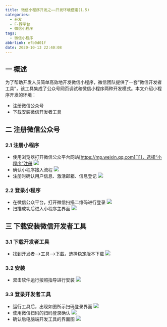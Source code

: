 ```yaml
---
title: 微信小程序开发之——开发环境搭建(1.5)
categories:
  - 开发
  - F-跨平台
  - 微信小程序
tags:
  - 微信小程序
abbrlink: efb0d01f
date: 2020-10-13 22:40:08
---
```

## 一 概述

为了帮助开发人员简单高效地开发微信小程序，微信团队提供了一套“微信开发者工具”，该工具集成了公众号网页调试和微信小程序两种开发模式。本文介绍小程序开发的环境：

* 注册微信公众号
* 下载安装微信开发者工具

<!--more-->

## 二 注册微信公众号

### 2.1 注册小程序

* 使用浏览器打开微信公众平台网站[https://mp.weixin.qq.com][11]，选择“小程序”注册
  ![][1]
* 确认小程序接入流程
  ![][2]
* 注册时确认用户信息、激活邮箱、信息登记
  ![][3]

### 2.2 登录小程序
* 在微信公众平台，打开微信扫描二维码进行登录
  ![][4]
* 扫描成功后进入小程序主界面
  ![][5]

## 三 下载安装微信开发者工具

### 3.1 下载开发者工具

* 找到开发者——>工具——>[下载][12]，选择稳定版本下载
  ![][6]

### 3.2 安装

* 双击软件运行按照指导进行安装
  ![][7]

### 3.3 登录开发者工具

* 运行工具后，出现如图所示扫码登录界面
  ![][8]
* 使用微信扫码的扫码登录确认
  ![][9]
* 确认后电脑端开发工具的界面图
  ![][10]



[1]:https://cdn.jsdelivr.net/gh/PGzxc/CDN@master/blog-wechat/wechat-for-accout-select.png
[2]:https://cdn.jsdelivr.net/gh/PGzxc/CDN@master/blog-wechat/wechat-regist-process-view.png
[3]:https://cdn.jsdelivr.net/gh/PGzxc/CDN@master/blog-wechat/wechat-regist-userinfo.png
[4]:https://cdn.jsdelivr.net/gh/PGzxc/CDN@master/blog-wechat/wechat-regist-login-scan.png
[5]:https://cdn.jsdelivr.net/gh/PGzxc/CDN@master/blog-wechat/wechat-regist-login-success-main.png
[6]:https://cdn.jsdelivr.net/gh/PGzxc/CDN@master/blog-wechat/wechat-tools-download-webpage.png
[7]:https://cdn.jsdelivr.net/gh/PGzxc/CDN@master/blog-wechat/wechat-tools-install-start.png
[8]:https://cdn.jsdelivr.net/gh/PGzxc/CDN@master/blog-wechat/wechat-tools-login-scan.png
[9]:https://cdn.jsdelivr.net/gh/PGzxc/CDN@master/blog-wechat/wechat-tools-login-sure.png
[10]:https://cdn.jsdelivr.net/gh/PGzxc/CDN@master/blog-wechat/wechat-tools-login-success.png
[11]:https://mp.weixin.qq.com/
[12]:https://developers.weixin.qq.com/miniprogram/dev/devtools/stable.html

